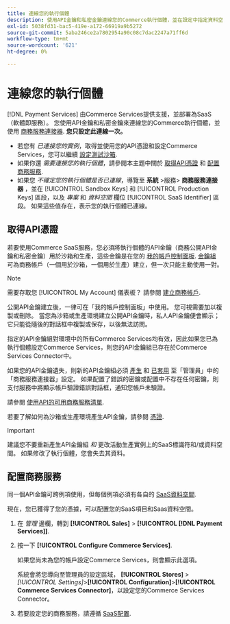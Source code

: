 ```yaml
---
title: 連線您的執行個體
description: 使用API金鑰和私密金鑰連線您的Commerce執行個體，並在設定中指定資料空間。
exl-id: 5038fd31-bac5-419e-a172-66919a9b5272
source-git-commit: 5aba246ce2a7802954a90c08c7dac2247a71ff6d
workflow-type: tm+mt
source-wordcount: '621'
ht-degree: 0%

---
```


# 連線您的執行個體

[!DNL Payment Services] 由Commerce Services提供支援，並部署為SaaS（軟體即服務）。 您使用API金鑰和私密金鑰來連線您的Commerce執行個體，並使用 [商務服務連接器](https://experienceleague.adobe.com/docs/commerce-merchant-services/user-guides/saas.html). **您只設定此連線一次。**

* 若您有 *已連接您的實例*，取得並使用您的API憑證和設定Commerce Services，您可以繼續 [設定測試沙箱](https://experienceleague.adobe.com/docs/commerce-merchant-services/payment-services/get-started/sandbox.html).
* 如果你還 *需要連接您的執行個體*，請參閱本主題中關於 [取得API憑證](#obtain-api-credentials) 和 [配置商務服務](#configure-commerce-services).
* 如果您 *不確定您的執行個體是否已連線*，導覽至 **系統** >服務> **商務服務連接器** ，並在 [!UICONTROL Sandbox Keys] 和 [!UICONTROL Production Keys] 區段，以及 *專案* 和 *資料空間* 欄位 [!UICONTROL SaaS Identifier] 區段。 如果這些值存在，表示您的執行個體已連線。

## 取得API憑證

若要使用Commerce SaaS服務，您必須將執行個體的API金鑰（商務公開API金鑰和私密金鑰）用於沙箱和生產，這些金鑰是在您的 [我的帳戶控制面板](https://account.magento.com/customer/account/login). [金鑰組](https://docs.magento.com/user-guide/configuration/services/saas.html) 可為商務帳戶（一個用於沙箱，一個用於生產）建立，但一次只能主動使用一對。

>[!NOTE]
>
>需要存取您 [!UICONTROL My Account] 儀表板？ 請參閱 [建立商務帳戶](https://docs.magento.com/user-guide/magento/magento-account-create.html).

公開API金鑰建立後，一律可在「我的帳戶控制面板」中使用。 您可視需要加以複製或刪除。 當您為沙箱或生產環境建立公開API金鑰時，私人API金鑰便會顯示；它只能從隨後的對話框中複製或保存，以後無法訪問。

指定的API金鑰組對環境中的所有Commerce Services均有效，因此如果您已為執行個體設定Commerce Services，則您的API金鑰組已存在於Commerce Services Connector中。

如果您的API金鑰遺失，則新的API金鑰組必須 [產生](https://experienceleague.adobe.com/docs/commerce-merchant-services/payment-services/get-started/connect.html#generate-an-api-key-and-private-key) 和 [已套用](https://experienceleague.adobe.com/docs/commerce-merchant-services/payment-services/get-started/connect.html#configure-saas-project) 至「管理員」中的「商務服務連接器」設定。 如果配置了錯誤的密鑰或配置中不存在任何密鑰，則支付服務中將顯示帳戶驗證錯誤對話框，通知您帳戶未驗證。

請參閱 [使用API的可用商務服務清單](https://docs.magento.com/user-guide/system/saas.html#available-services).

若要了解如何為沙箱或生產環境產生API金鑰，請參閱 [憑證](https://experienceleague.adobe.com/docs/commerce-merchant-services/user-guides/saas.html#apikey).

>[!IMPORTANT]
>建議您不要重新產生API金鑰組 *和* 更改活動生產實例上的SaaS標識符和/或資料空間。 如果修改了執行個體，您會失去其資料。

## 配置商務服務

同一個API金鑰可跨例項使用，但每個例項必須有各自的 [SaaS資料空間](https://experienceleague.adobe.com/docs/commerce-merchant-services/user-guides/saas.html#saasenv).

現在，您已獲得了您的憑據，可以配置您的SaaS項目和Saas資料空間。

1. 在 _管理_ 邊欄，轉到 **[!UICONTROL Sales]** > **[!UICONTROL [!DNL Payment Services]]**.
1. 按一下 **[!UICONTROL Configure Commerce Services]**.

   如果您尚未為您的帳戶設定Commerce Services，則會顯示此選項。

   系統會將您導向至管理員的設定區域， **[!UICONTROL Stores]** > _[!UICONTROL Settings]_>**[!UICONTROL Configuration]**>**[!UICONTROL Commerce Services Connector]**，以設定您的Commerce Services Connector。

1. 若要設定您的商務服務，請遵循 [SaaS配置](https://experienceleague.adobe.com/docs/commerce-merchant-services/user-guides/integration-services/saas.html#saasenv).
